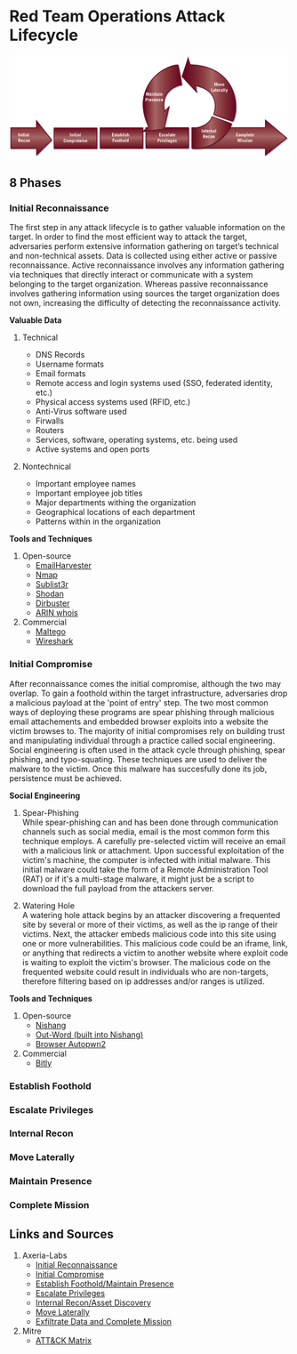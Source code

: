 # Red Team Operations Attack Lifecycle

![Attack Lifecycle](static/attack_lifecycle.png)

## 8 Phases

### Initial Reconnaissance
The first step in any attack lifecycle is to gather valuable information on the target. In order to find the most efficient way to attack the target, adversaries perform extensive information gathering on target’s technical and non-technical assets. Data is collected using either active or passive reconnaissance. Active reconnaissance involves any information gathering via techniques that directly interact or communicate with a system belonging to the target organization. Whereas passive reconnaissance involves gathering information using sources the target organization does not own, increasing the difficulty of detecting the reconnaissance activity.

**Valuable Data**
1. Technical
    * DNS Records
    * Username formats
    * Email formats
    * Remote access and login systems used (SSO, federated identity, etc.)
    * Physical access systems used (RFID, etc.)
    * Anti-Virus software used
    * Firwalls
    * Routers
    * Services, software, operating systems, etc. being used
    * Active systems and open ports

2. Nontechnical
    * Important employee names
    * Important employee job titles
    * Major departments withing the organization
    * Geographical locations of each department
    * Patterns within in the organization

**Tools and Techniques**
1. Open-source
    * [EmailHarvester](https://github.com/maldevel/EmailHarvester)
    * [Nmap](https://github.com/nmap/nmap)
    * [Sublist3r](https://github.com/aboul3la/Sublist3r)
    * [Shodan](https://www.shodan.io/)
    * [Dirbuster]()
    * [ARIN whois](https://whois.arin.net/ui/)
2. Commercial
    * [Maltego](https://docs.maltego.com/support/home)
    * [Wireshark](https://www.wireshark.org/)

### Initial Compromise
After reconnaissance comes the initial compromise, although the two may overlap. To gain a foothold within the target infrastructure, adversaries drop a malicious payload at the 'point of entry' step. The two most common ways of deploying these programs are spear phishing through malicious email attachements and embedded browser exploits into a website the victim browses to. The majority of initial compromises rely on building trust and manipulating individual through a practice called social engineering. Social engineering is often used in the attack cycle through phishing, spear phishing, and typo-squating. These techniques are used to deliver the malware to the victim. Once this malware has succesfully done its job, persistence must be achieved.

**Social Engineering**
1. Spear-Phishing  
While spear-phishing can and has been done through communication channels such as social media, email is the most common form this technique employs. A carefully pre-selected victim will receive an email with a malicious link or attachment. Upon successful exploitation of the victim's machine, the computer is infected with initial malware. This initial malware could take the form of a Remote Administration Tool (RAT) or if it's a multi-stage malware, it might just be a script to download the full payload from the attackers server.

2. Watering Hole  
A watering hole attack begins by an attacker discovering a frequented site by several or more of their victims, as well as the ip range of their victims. Next, the attacker embeds malicious code into this site using one or more vulnerabilities. This malicious code could be an iframe, link, or anything that redirects a victim to another website where exploit code is waiting to exploit the victim's browser. The malicious code on the frequented website could result in individuals who are non-targets, therefore filtering based on ip addresses and/or ranges is utilized.



**Tools and Techniques**
1. Open-source
    * [Nishang](https://github.com/samratashok/nishang)
    * [Out-Word (built into Nishang)](https://raw.githubusercontent.com/samratashok/nishang/master/Client/Out-Word.ps1)
    * [Browser Autopwn2](https://www.rapid7.com/db/modules/auxiliary/server/browser_autopwn2)
2. Commercial
    * [Bitly](https://bitly.com/)

### Establish Foothold



### Escalate Privileges



### Internal Recon



### Move Laterally



### Maintain Presence



### Complete Mission


## Links and Sources
1. Axeria-Labs
    * [Initial Reconnaissance](https://azeria-labs.com/reconnaissance/)
    * [Initial Compromise](https://azeria-labs.com/initial-compromise/)
    * [Establish Foothold/Maintain Presence](https://azeria-labs.com/persistence/)
    * [Escalate Privileges](https://azeria-labs.com/privilege-escalation/)
    * [Internal Recon/Asset Discovery](https://azeria-labs.com/asset-discovery/)
    * [Move Laterally](https://azeria-labs.com/lateral-movement/)
    * [Exfiltrate Data and Complete Mission](https://azeria-labs.com/data-exfiltration/)
2. Mitre
    * [ATT&CK Matrix](https://attack.mitre.org/)